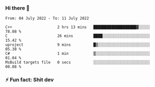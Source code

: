 ### Hi there 👋
<!--START_SECTION:waka-->

```text
From: 04 July 2022 - To: 11 July 2022

C++                    2 hrs 13 mins   ███████████████████▓░░░░░   78.08 %
C                      26 mins         ████░░░░░░░░░░░░░░░░░░░░░   15.42 %
uproject               9 mins          █▒░░░░░░░░░░░░░░░░░░░░░░░   05.38 %
C#                     1 min           ▒░░░░░░░░░░░░░░░░░░░░░░░░   01.04 %
MsBuild targets file   0 secs          ░░░░░░░░░░░░░░░░░░░░░░░░░   00.08 %
```

<!--END_SECTION:waka-->
<!--
**TG4LAaron/TG4LAaron** is a ✨ _special_ ✨ repository because its `README.md` (this file) appears on your GitHub profile.

Here are some ideas to get you started:

- 🔭 I’m currently working on ...
- 🌱 I’m currently learning ...
- 👯 I’m looking to collaborate on ...
- 🤔 I’m looking for help with ...
- 💬 Ask me about ...
- 📫 How to reach me: ...
- 😄 Pronouns: ...
- ⚡ Fun fact: ...
-->
### ⚡ Fun fact: Shit dev
